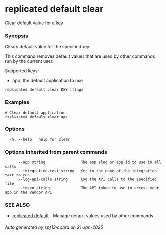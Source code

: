 # replicated default clear

Clear default value for a key

### Synopsis

Clears default value for the specified key.

This command removes default values that are used by other commands run by the current user.

Supported keys:
- app: the default application to use

```
replicated default clear KEY [flags]
```

### Examples

```
# Clear default application
replicated default clear app
```

### Options

```
  -h, --help   help for clear
```

### Options inherited from parent commands

```
      --app string                The app slug or app id to use in all calls
      --integration-test string   Set to the name of the integration test to run
      --log-api-calls string      Log the API calls to the specified file
      --token string              The API token to use to access your app in the Vendor API
```

### SEE ALSO

* [replicated default](replicated_default.md)	 - Manage default values used by other commands

###### Auto generated by spf13/cobra on 21-Jan-2025
